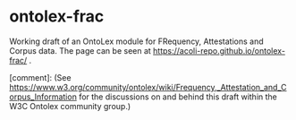 # ontolex-frac
Working draft of an OntoLex module for FRequency, Attestations and Corpus data. 
The page can be seen at https://acoli-repo.github.io/ontolex-frac/ .

[comment]: (See https://www.w3.org/community/ontolex/wiki/Frequency,_Attestation_and_Corpus_Information for the discussions on and behind this draft within the W3C Ontolex community group.)
